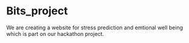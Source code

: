 # Bits_project
We are creating a website for stress prediction and emtional well being which is part on our hackathon project.
